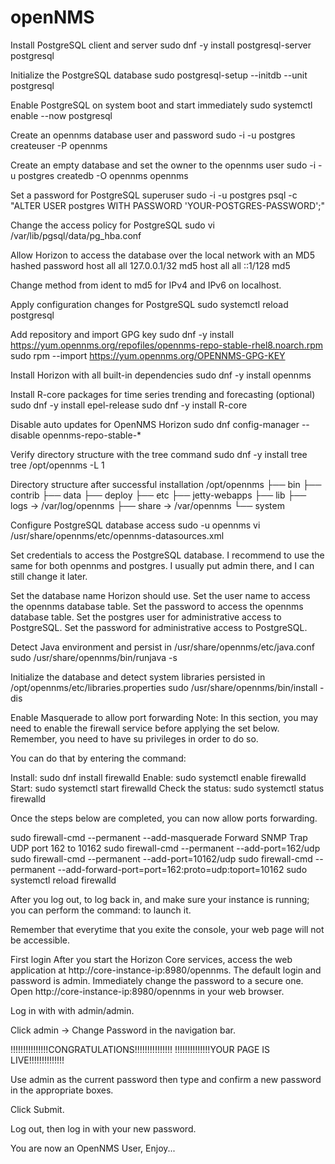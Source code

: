 # openNMS

Install PostgreSQL client and server
sudo dnf -y install postgresql-server postgresql

Initialize the PostgreSQL database
sudo postgresql-setup --initdb --unit postgresql

Enable PostgreSQL on system boot and start immediately
sudo systemctl enable --now postgresql

Create an opennms database user and password
sudo -i -u postgres createuser -P opennms

Create an empty database and set the owner to the opennms user
sudo -i -u postgres createdb -O opennms opennms

Set a password for PostgreSQL superuser
sudo -i -u postgres psql -c "ALTER USER postgres WITH PASSWORD 'YOUR-POSTGRES-PASSWORD';"

Change the access policy for PostgreSQL
sudo vi /var/lib/pgsql/data/pg_hba.conf

Allow Horizon to access the database over the local network with an MD5 hashed password
host    all             all             127.0.0.1/32            md5
host    all             all             ::1/128                 md5

Change method from ident to md5 for IPv4 and IPv6 on localhost.

Apply configuration changes for PostgreSQL
sudo systemctl reload postgresql

Add repository and import GPG key
sudo dnf -y install https://yum.opennms.org/repofiles/opennms-repo-stable-rhel8.noarch.rpm
sudo rpm --import https://yum.opennms.org/OPENNMS-GPG-KEY

Install Horizon with all built-in dependencies
sudo dnf -y install opennms

Install R-core packages for time series trending and forecasting (optional)
sudo dnf -y install epel-release
sudo dnf -y install R-core

Disable auto updates for OpenNMS Horizon
sudo dnf config-manager --disable opennms-repo-stable-*

Verify directory structure with the tree command
sudo dnf -y install tree
tree /opt/opennms -L 1

Directory structure after successful installation
/opt/opennms
├── bin
├── contrib
├── data
├── deploy
├── etc
├── jetty-webapps
├── lib
├── logs -> /var/log/opennms
├── share -> /var/opennms
└── system

Configure PostgreSQL database access
sudo -u opennms vi /usr/share/opennms/etc/opennms-datasources.xml

Set credentials to access the PostgreSQL database. I recommend to use the same for both opennms and postgres. I usually put admin there, and I can still change it later. 

<jdbc-data-source name="opennms"
                    database-name="opennms"
                    class-name="org.postgresql.Driver"
                    url="jdbc:postgresql://localhost:5432/opennms"
                    user-name="** YOUR-OPENNMS-USERNAME **"
                    password="** YOUR-OPENNMS-PASSWORD **" />

<jdbc-data-source name="opennms-admin"
                    database-name="template1"
                    class-name="org.postgresql.Driver"
                    url="jdbc:postgresql://localhost:5432/template1"
                    user-name="postgres"
                    password="** YOUR-POSTGRES-PASSWORD **" />
Set the database name Horizon should use.
Set the user name to access the opennms database table.
Set the password to access the opennms database table.
Set the postgres user for administrative access to PostgreSQL.
Set the password for administrative access to PostgreSQL.

Detect Java environment and persist in /usr/share/opennms/etc/java.conf
sudo /usr/share/opennms/bin/runjava -s

Initialize the database and detect system libraries persisted in /opt/opennms/etc/libraries.properties
sudo /usr/share/opennms/bin/install -dis

Enable Masquerade to allow port forwarding
Note: In this section, you may need to enable the firewall service before applying the set below. Remember, you need to have su privileges in order to do so. 

You can do that by entering the command: 

Install: sudo dnf install firewalld
Enable:  sudo systemctl enable firewalld
Start:   sudo systemctl start firewalld
Check the status: sudo systemctl status firewalld

Once the steps below are completed, you can now allow ports forwarding. 

sudo firewall-cmd --permanent --add-masquerade
Forward SNMP Trap UDP port 162 to 10162
sudo firewall-cmd --permanent --add-port=162/udp
sudo firewall-cmd --permanent --add-port=10162/udp
sudo firewall-cmd --permanent --add-forward-port=port=162:proto=udp:toport=10162
sudo systemctl reload firewalld

After you log out, to log back in, and make sure your instance is running; you can perform the command: to launch it. 

Remember that everytime that you exite the console, your web page will not be accessible. 

First login
After you start the Horizon Core services, access the web application at
http://core-instance-ip:8980/opennms. The default login and password is admin.
Immediately change the password to a secure one.
Open http://core-instance-ip:8980/opennms in your web browser.

Log in with with admin/admin.

Click admin → Change Password in the navigation bar.

!!!!!!!!!!!!!!!CONGRATULATIONS!!!!!!!!!!!!!!!
!!!!!!!!!!!!!!YOUR PAGE IS LIVE!!!!!!!!!!!!!! 


Use admin as the current password then type and confirm a new password in the appropriate boxes.

Click Submit.

Log out, then log in with your new password.

You are now an OpenNMS User, Enjoy...
